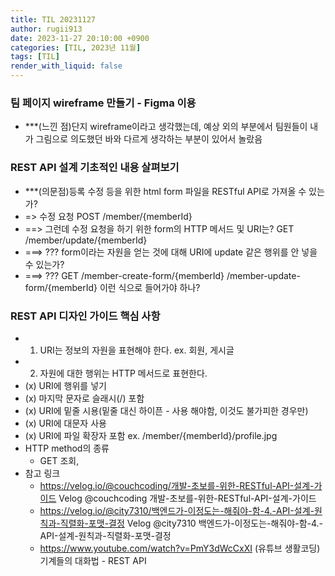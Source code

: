 ```yaml
---
title: TIL 20231127
author: rugii913
date: 2023-11-27 20:10:00 +0900
categories: [TIL, 2023년 11월]
tags: [TIL]
render_with_liquid: false
---
```


### 팀 페이지 wireframe 만들기 - Figma 이용
- ***(느낀 점)단지 wireframe이라고 생각했는데, 예상 외의 부분에서 팀원들이 내가 그림으로 의도했던 바와 다르게 생각하는 부분이 있어서 놀랐음

### REST API 설계 기초적인 내용 살펴보기
- ***(의문점)등록 수정 등을 위한 html form 파일을 RESTful API로 가져올 수 있는가?
- => 수정 요청 POST /member/{memberId}
- ==> 그런데 수정 요청을 하기 위한 form의 HTTP 메서드 및 URI는? GET /member/update/{memberId}
- ===> ??? form이라는 자원을 얻는 것에 대해 URI에 update 같은 행위를 안 넣을 수 있는가?
- ===> ??? GET /member-create-form/{memberId} /member-update-form/{memberId} 이런 식으로 들어가야 하나?

### REST API 디자인 가이드 핵심 사항
- 1) URI는 정보의 자원을 표현해야 한다. ex. 회원, 게시글
- 2) 자원에 대한 행위는 HTTP 메서드로 표현한다.
- (x) URI에 행위를 넣기
- (x) 마지막 문자로 슬래시(/) 포함
- (x) URI에 밑줄 시용(밑줄 대신 하이픈 - 사용 해야함, 이것도 불가피한 경우만)
- (x) URI에 대문자 사용
- (x) URI에 파일 확장자 포함 ex. /member/{memberId}/profile.jpg
- HTTP method의 종류
	- GET 조회,
- 참고 링크
	- <https://velog.io/@couchcoding/개발-초보를-위한-RESTful-API-설계-가이드> Velog @couchcoding 개발-초보를-위한-RESTful-API-설계-가이드
	- <https://velog.io/@city7310/백엔드가-이정도는-해줘야-함-4.-API-설계-원칙과-직렬화-포맷-결정> Velog @city7310 백엔드가-이정도는-해줘야-함-4.-API-설계-원칙과-직렬화-포맷-결정
	- <https://www.youtube.com/watch?v=PmY3dWcCxXI> (유튜브 생활코딩) 기계들의 대화법 - REST API
